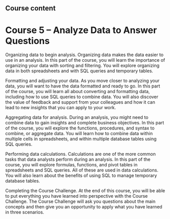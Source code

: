 ## Course content
# Course 5 – Analyze Data to Answer Questions

Organizing data to begin analysis. Organizing data makes the data easier to use in an analysis. In this part of the course, you will learn the importance of organizing your data with sorting and filtering. You will explore organizing data in both spreadsheets and with SQL queries and temporary tables.

Formatting and adjusting your data. As you move closer to analyzing your data, you will want to have the data formatted and ready to go. In this part of the course, you will learn all about converting and formatting data, including how to use SQL queries to combine data. You will also discover the value of feedback and support from your colleagues and how it can lead to new insights that you can apply to your work.

Aggregating data for analysis. During an analysis, you might need to combine data to gain insights and complete business objectives. In this part of the course, you will explore the functions, procedures, and syntax to combine, or aggregate data. You will learn how to combine data within multiple cells in spreadsheets, and within multiple database tables using SQL queries. 

Performing data calculations. Calculations are one of the more common tasks that data analysts perform during an analysis. In this part of the course, you will explore formulas, functions, and pivot tables in spreadsheets and SQL queries. All of these are used in data calculations. You will also learn about the benefits of using SQL to manage temporary database tables. 

Completing the Course Challenge. At the end of this course, you will be able to put everything you have learned into perspective with the Course Challenge. The Course Challenge will ask you questions about the main concepts and then give you an opportunity to apply what you have learned in three scenarios.
